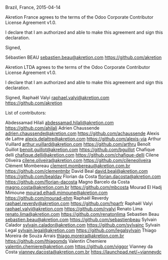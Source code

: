 Brazil, France, 2015-04-14

Akretion France agrees to the terms of the Odoo Corporate Contributor License
Agreement v1.0.

I declare that I am authorized and able to make this agreement and sign this 
declaration.

Signed,

Sébastien BEAU sebastien.beau@akretion.com https://github.com/akretion


Akretion LTDA agrees to the terms of the Odoo Corporate Contributor License
Agreement v1.0.

I declare that I am authorized and able to make this agreement and sign this 
declaration.

Signed,
Raphaël Valyi raphael.valyi@akretion.com https://github.com/akretion


List of contributors:

Abdessamad Hilali abdessamad.hilali@akretion.com https://github.com/ahilali
Adrien Chaussende adrien.chaussende@akretion.com https://github.com/achaussende
Alexis de Lattre alexis.delattre@akretion.com https://github.com/alexis-via
Arthur Vuillard arthur.vuillard@akretion.com https://github.com/arthru
Benoît Guillot benoit.guillot@akretion.com https://github.com/bguillot
Chafique delli chafique.delli@akretion.com https://github.com/chafique-delli
Cilene Oliveira cilene.oliveira@akretion.com https://github.com/cileneoliveira
Clément Mombereau clement.mombereau@akretion.com.br https://github.com/clementmbr
David Beal david.beal@akretion.com https://github.com/bealdav
Florian da Costa florian.dacosta@akretion.com https://github.com/florian-dacosta
Magno Barcelo da Costa magno.costa@akretion.com.br https://github.com/mbcosta
Mourad El Hadj Mimoune mourad.elhadj.mimoune@akretion.com https://github.com/mourad-ehm
Raphaël Reverdy raphael.reverdy@akretion.com https://github.com/hparfr
Raphaël Valyi raphael.valyi@akretion.com https://github.com/rvalyi
Renato Lima renato.lima@akretion.com https://github.com/renatonlima
Sebastien Beau sebastien.beau@akretion.com https://github.com/sebastienbeau
Sylvain Calador sylvain.calador@akretion.com https://github.com/sylvainc
Sylvain Legal sylvain.legal@akretion.com https://github.com/legalsylvain
Thiago Moreira de Souza Arrais thiago.moreira@akretion.com.br https://github.com/thiagomds
Valentin Chemiere valentin.chemiere@akretion.com https://github.com/viggor
Vianney da Costa vianney.dacosta@akretion.com.br https://launchpad.net/~vianneydc
